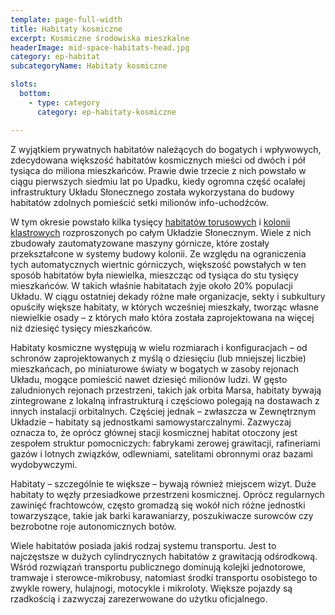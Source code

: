 ```yaml
---
template: page-full-width
title: Habitaty kosmiczne
excerpt: Kosmiczne środowiska mieszkalne
headerImage: mid-space-habitats-head.jpg
category: ep-habitat
subcategoryName: Habitaty kosmiczne

slots:
  bottom:
    - type: category
      category: ep-habitaty-kosmiczne

---
```

Z wyjątkiem prywatnych habitatów należących do bogatych i wpływowych, zdecydowana większość habitatów kosmicznych mieści od dwóch i pół tysiąca do miliona mieszkańców. Prawie dwie trzecie z nich powstało w ciągu pierwszych siedmiu lat po Upadku, kiedy ogromna część ocalałej infrastruktury Układu Słonecznego została wykorzystana do budowy habitatów zdolnych pomieścić setki milionów info-uchodźców.

W tym okresie powstało kilka tysięcy [habitatów torusowych](#) i [kolonii klastrowych](#) rozproszonych po całym Układzie Słonecznym. Wiele z nich zbudowały zautomatyzowane maszyny górnicze, które zostały przekształcone w systemy budowy kolonii. Ze względu na ograniczenia tych automatycznych wiertnic górniczych, większość powstałych w ten sposób habitatów była niewielka, mieszcząc od tysiąca do stu tysięcy mieszkańców. W takich właśnie habitatach żyje około 20% populacji Układu. W ciągu ostatniej dekady różne małe organizacje, sekty i subkultury opuściły większe habitaty, w których wcześniej mieszkały, tworząc własne niewielkie osady – z których mało która została zaprojektowana na więcej niż dziesięć tysięcy mieszkańców.

Habitaty kosmiczne występują w wielu rozmiarach i konfiguracjach – od schronów zaprojektowanych z myślą o dziesięciu (lub mniejszej liczbie) mieszkańcach, po miniaturowe światy w bogatych w zasoby rejonach Układu, mogące pomieścić nawet dziesięć milionów ludzi. W gęsto zaludnionych rejonach przestrzeni, takich jak orbita Marsa, habitaty bywają zintegrowane z lokalną infrastrukturą i częściowo polegają na dostawach z innych instalacji orbitalnych. Częściej jednak – zwłaszcza w Zewnętrznym Układzie – habitaty są jednostkami samowystarczalnymi. Zazwyczaj oznacza to, że oprócz głównej stacji kosmicznej habitat otoczony jest zespołem struktur pomocniczych: fabrykami zerowej grawitacji, rafineriami gazów i lotnych związków, odlewniami, satelitami obronnymi oraz bazami wydobywczymi.

Habitaty – szczególnie te większe – bywają również miejscem wizyt. Duże habitaty to węzły przesiadkowe przestrzeni kosmicznej. Oprócz regularnych zawinięć frachtowców, często gromadzą się wokół nich różne jednostki towarzyszące, takie jak barki karawaniarzy, poszukiwacze surowców czy bezrobotne roje autonomicznych botów.

Wiele habitatów posiada jakiś rodzaj systemu transportu. Jest to najczęstsze w dużych cylindrycznych habitatów z grawitacją odśrodkową. Wśród rozwiązań transportu publicznego dominują kolejki jednotorowe, tramwaje i sterowce-mikrobusy, natomiast środki transportu osobistego to zwykle rowery, hulajnogi, motocykle i mikroloty. Większe pojazdy są rzadkością i zazwyczaj zarezerwowane do użytku oficjalnego.
